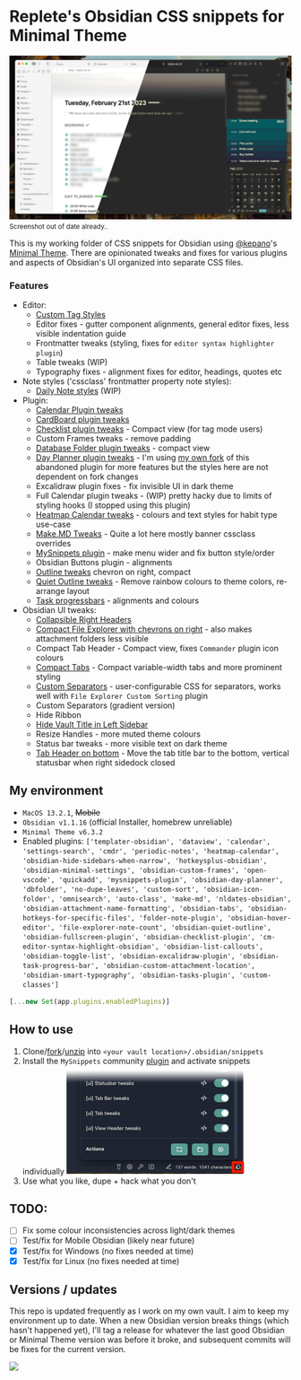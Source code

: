 # Replete's Obsidian CSS snippets for Minimal Theme

![Screenshot](_screenshot.png)
<small>Screenshot out of date already..</small>

This is my working folder of CSS snippets for Obsidian using [@kepano](https://github.com/kepan)'s [Minimal Theme](https://github.com/kepano/obsidian-minimal). There are opinionated tweaks and fixes for various plugins and aspects of Obsidian's UI organized into separate CSS files.

### Features
- Editor:
    - [Custom Tag Styles](https://i.imgur.com/Zc9DLFa.png)
    - Editor fixes - gutter component alignments, general editor fixes, less visible indentation guide
    - Frontmatter tweaks (styling, fixes for `editor syntax highlighter plugin`)
    - Table tweaks (WIP)
    - Typography fixes - alignment fixes for editor, headings, quotes etc
- Note styles ('cssclass' frontmatter property note styles):
    - [Daily Note styles](https://i.imgur.com/R28YXn9.png) (WIP)
- Plugin:
    - [Calendar Plugin tweaks](https://i.imgur.com/1Jrvkbl.png)
    - [CardBoard plugin tweaks](https://i.imgur.com/yp7Hxvb.png)
    - [Checklist plugin tweaks](https://i.imgur.com/51Lvbbh.png) - Compact view (for tag mode users)
    - Custom Frames tweaks - remove padding
    - [Database Folder plugin tweaks](https://i.imgur.com/G4TfL3w.png) - compact view
    - [Day Planner plugin tweaks](https://i.imgur.com/xFdbIwe.gif) - I'm using [my own fork](https://github.com/replete/obsidian-day-planner) of this abandoned plugin for more features but the styles here are not dependent on fork changes
    - Excalidraw plugin fixes - fix invisible UI in dark theme
    - Full Calendar plugin tweaks - (WIP) pretty hacky due to limits of styling hooks (I stopped using this plugin)
    - [Heatmap Calendar tweaks](https://i.imgur.com/ndvRLIC.png) - colours and text styles for habit type use-case
    - [Make.MD Tweaks](https://i.imgur.com/bn5bfMS.gif) - Quite a lot here mostly banner cssclass overrides
    - [MySnippets plugin](https://i.imgur.com/5E0LyO0.png) - make menu wider and fix button style/order
    - Obsidian Buttons plugin - alignments
    - [Outline tweaks](https://i.imgur.com/RgTxA7s.png) chevron on right, compact
    - [Quiet Outline tweaks](https://i.imgur.com/XJHUfMk.png) - Remove rainbow colours to theme colors, re-arrange layout
    - [Task progressbars](https://i.imgur.com/eCGkkVD.png) - alignments and colours
- Obsidian UI tweaks:
    - [Collapsible Right Headers](https://i.imgur.com/xFdbIwe.gif)
    - [Compact File Explorer with chevrons on right](https://i.imgur.com/9Kizq2q.png) - also makes attachment folders less visible
    - Compact Tab Header - Compact view, fixes `Commander` plugin icon colours
    - [Compact Tabs](https://i.imgur.com/cPHuciG.png) - Compact variable-width tabs and more prominent styling
    - [Custom Separators](https://i.imgur.com/9Kizq2q.png) - user-configurable CSS for separators, works well with `File Explorer Custom Sorting` plugin
    - Custom Separators (gradient version)
    - Hide Ribbon
    - [Hide Vault Title in Left Sidebar](https://i.imgur.com/LU98mhD.png)
    - Resize Handles - more muted theme colours
    - Status bar tweaks - more visible text on dark theme 
    - [Tab Header on bottom](https://i.imgur.com/nedVJ5g.png) - Move the tab title bar to the bottom, vertical statusbar when right sidedock closed

## My environment


- `MacOS 13.2.1`, ~~Mobile~~ 
- `Obsidian v1.1.16` (official Installer, homebrew unreliable)
- `Minimal Theme v6.3.2`
- Enabled plugins: `['templater-obsidian', 'dataview', 'calendar', 'settings-search', 'cmdr', 'periodic-notes', 'heatmap-calendar', 'obsidian-hide-sidebars-when-narrow', 'hotkeysplus-obsidian', 'obsidian-minimal-settings', 'obsidian-custom-frames', 'open-vscode', 'quickadd', 'mysnippets-plugin', 'obsidian-day-planner', 'dbfolder', 'no-dupe-leaves', 'custom-sort', 'obsidian-icon-folder', 'omnisearch', 'auto-class', 'make-md', 'nldates-obsidian', 'obsidian-attachment-name-formatting', 'obsidian-tabs', 'obsidian-hotkeys-for-specific-files', 'folder-note-plugin', 'obsidian-hover-editor', 'file-explorer-note-count', 'obsidian-quiet-outline', 'obsidian-fullscreen-plugin', 'obsidian-checklist-plugin', 'cm-editor-syntax-highlight-obsidian', 'obsidian-list-callouts', 'obsidian-toggle-list', 'obsidian-excalidraw-plugin', 'obsidian-task-progress-bar', 'obsidian-custom-attachment-location', 'obsidian-smart-typography', 'obsidian-tasks-plugin', 'custom-classes']`
```js
[...new Set(app.plugins.enabledPlugins)]
```

## How to use

1. Clone/[fork](https://github.com/replete/obsidian-minimal-theme-css-snippets/fork)/[unzip](https://github.com/replete/obsidian-minimal-theme-css-snippets/archive/refs/heads/main.zip) into `<your vault location>/.obsidian/snippets` 
2. Install the `MySnippets` community [plugin](https://github.com/chetachiezikeuzor/MySnippets-Plugin) and activate snippets individually
![MySnippets plugin screenshot](_mysnippets-screenshot.png)
3. Use what you like, dupe + hack what you don't

## TODO:
- [ ] Fix some colour inconsistencies across light/dark themes
- [ ] Test/fix for Mobile Obsidian (likely near future)
- [x] Test/fix for Windows (no fixes needed at time)
- [x] Test/fix for Linux (no fixes needed at time)

## Versions / updates

This repo is updated frequently as I work on my own vault. I aim to keep my environment up to date. When a new Obsidian version breaks things (which hasn't happened yet), I'll tag a release for whatever the last good Obsidian or Minimal Theme version was before it broke, and subsequent commits will be fixes for the current version.

<a href="https://www.buymeacoffee.com/replete"><img src="https://img.buymeacoffee.com/button-api/?text=Buy me a coffee&emoji=&slug=replete&button_colour=BD5FFF&font_colour=ffffff&font_family=Poppins&outline_colour=000000&coffee_colour=FFDD00" /></a>